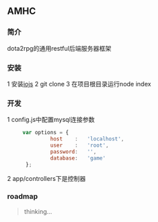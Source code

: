 ## AMHC

### 简介
dota2rpg的通用restful后端服务器框架

### 安装
1 安装[iojs](https://iojs.org/zh/index.html)
2 git clone
3 在项目根目录运行node index

### 开发
1 config.js中配置mysql连接参数
````javascript
     var options = {
              host    :   'localhost',
              user    :   'root',
              password:   '',
              database:   'game'
      };  
````
2 app/controllers下是控制器

### roadmap
> thinking...